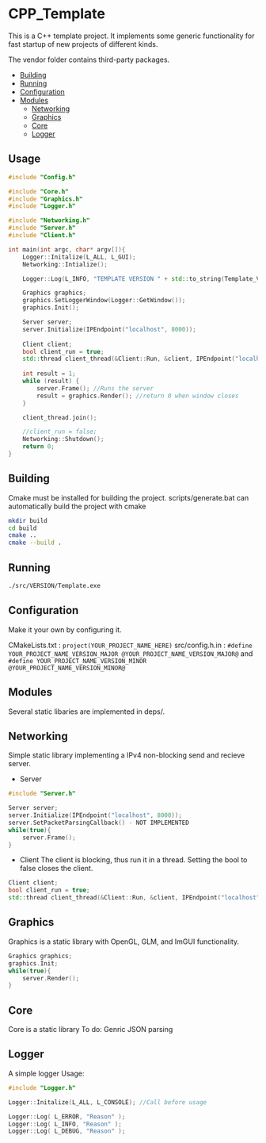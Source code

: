 # CPP_Template
This is a C++ template project. It implements some generic functionality for fast startup of new projects of different kinds. 



The vendor folder contains third-party packages. 
- [Building](#building)
- [Running](#running)
- [Configuration](#configuration)
- [Modules](#modules)
	- [Networking](#configuration)
	- [Graphics](#graphics)
	- [Core](#core)
	- [Logger](#logger)

## Usage

```c++
#include "Config.h"

#include "Core.h"
#include "Graphics.h"
#include "Logger.h"

#include "Networking.h"
#include "Server.h"
#include "Client.h"

int main(int argc, char* argv[]){
    Logger::Initalize(L_ALL, L_GUI);
    Networking::Intialize();

    Logger::Log(L_INFO, "TEMPLATE VERSION " + std::to_string(Template_VERSION_MAJOR) + "." + std::to_string(Template_VERSION_MINOR));

    Graphics graphics;
    graphics.SetLoggerWindow(Logger::GetWindow());
    graphics.Init();

    Server server;
    server.Initialize(IPEndpoint("localhost", 8000));
    
    Client client;
    bool client_run = true;
    std::thread client_thread(&Client::Run, &client, IPEndpoint("localhost", 8000), &client_run);
    
    int result = 1;
    while (result) {
        server.Frame(); //Runs the server
        result = graphics.Render(); //return 0 when window closes
    }

    client_thread.join();

    //client_run = false;
    Networking::Shutdown();
    return 0;
}
```

## Building
Cmake must be installed for building the project. 
scripts/generate.bat can automatically build the project with cmake 
```bash
mkdir build
cd build
cmake ..
cmake --build .
```

## Running
```bash
./src/VERSION/Template.exe
```

## Configuration
Make it your own by configuring it.

CMakeLists.txt : `project(YOUR_PROJECT_NAME_HERE)`
src/config.h.in :
`#define YOUR_PROJECT_NAME_VERSION_MAJOR @YOUR_PROJECT_NAME_VERSION_MAJOR@` and
`#define YOUR_PROJECT_NAME_VERSION_MINOR @YOUR_PROJECT_NAME_VERSION_MINOR@`

## Modules
Several static libaries are implemented in deps/.



## Networking
Simple static library implementing a IPv4 non-blocking send and recieve server.

- Server
```cpp
#include "Server.h"

Server server;
server.Initialize(IPEndpoint("localhost", 8000));
server.SetPacketParsingCallback() - NOT IMPLEMENTED
while(true){
    server.Frame();
}
```
- Client
The client is blocking, thus run it in a thread. Setting the bool to false closes the client.
```cpp
Client client;
bool client_run = true;
std::thread client_thread(&Client::Run, &client, IPEndpoint("localhost", 8000), &client_run);
```   

## Graphics
Graphics is a static library with OpenGL, GLM, and ImGUI functionality. 
```cpp
Graphics graphics;
graphics.Init;
while(true){
    server.Render();
}
```

## Core
Core is a static library
To do: Genric JSON parsing

## Logger
A simple logger
Usage:
```cpp
#include "Logger.h"

Logger::Initalize(L_ALL, L_CONSOLE); //Call before usage

Logger::Log( L_ERROR, "Reason" );
Logger::Log( L_INFO, "Reason" );
Logger::Log( L_DEBUG, "Reason" );
```
